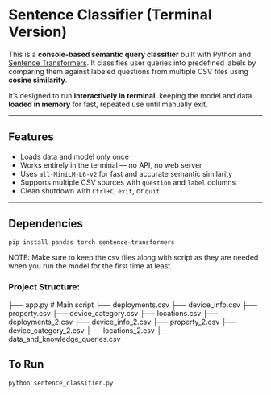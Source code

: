 # Sentence Classifier (Terminal Version)

This is a **console-based semantic query classifier** built with Python and [Sentence Transformers](https://www.sbert.net/). It classifies user queries into predefined labels by comparing them against labeled questions from multiple CSV files using **cosine similarity**.

It’s designed to run **interactively in terminal**, keeping the model and data **loaded in memory** for fast, repeated use until manually exit.

---

## Features

- Loads data and model only once
- Works entirely in the terminal — no API, no web server
- Uses `all-MiniLM-L6-v2` for fast and accurate semantic similarity
- Supports multiple CSV sources with `question` and `label` columns
- Clean shutdown with `Ctrl+C`, `exit`, or `quit`

---

## Dependencies


```bash
pip install pandas torch sentence-transformers
```

NOTE: Make sure to keep the csv files along with script as they are needed when you run the model for the first time at least.

### Project Structure:

├── app.py # Main script
├── deployments.csv
├── device_info.csv
├── property.csv
├── device_category.csv
├── locations.csv
├── deployments_2.csv
├── device_info_2.csv
├── property_2.csv
├── device_category_2.csv
├── locations_2.csv
├── data_and_knowledge_queries.csv
## To Run

```bash
python sentence_classifier.py
```
